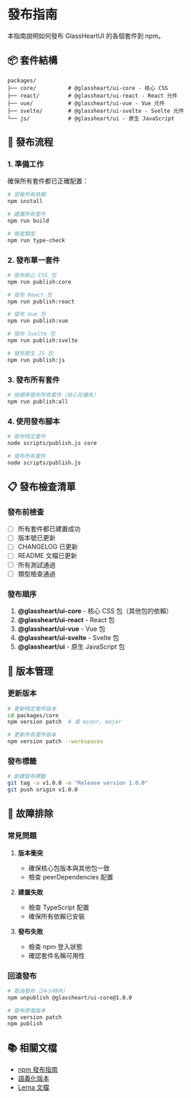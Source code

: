 # 發布指南

本指南說明如何發布 GlassHeartUI 的各個套件到 npm。

## 📦 套件結構

```
packages/
├── core/          # @glassheart/ui-core - 核心 CSS
├── react/         # @glassheart/ui-react - React 元件
├── vue/           # @glassheart/ui-vue - Vue 元件
├── svelte/        # @glassheart/ui-svelte - Svelte 元件
└── js/            # @glassheart/ui - 原生 JavaScript
```

## 🚀 發布流程

### 1. 準備工作

確保所有套件都已正確配置：

```bash
# 安裝所有依賴
npm install

# 建置所有套件
npm run build

# 檢查類型
npm run type-check
```

### 2. 發布單一套件

```bash
# 發布核心 CSS 包
npm run publish:core

# 發布 React 包
npm run publish:react

# 發布 Vue 包
npm run publish:vue

# 發布 Svelte 包
npm run publish:svelte

# 發布原生 JS 包
npm run publish:js
```

### 3. 發布所有套件

```bash
# 按順序發布所有套件（核心包優先）
npm run publish:all
```

### 4. 使用發布腳本

```bash
# 發布特定套件
node scripts/publish.js core

# 發布所有套件
node scripts/publish.js
```

## 📋 發布檢查清單

### 發布前檢查

- [ ] 所有套件都已建置成功
- [ ] 版本號已更新
- [ ] CHANGELOG 已更新
- [ ] README 文檔已更新
- [ ] 所有測試通過
- [ ] 類型檢查通過

### 發布順序

1. **@glassheart/ui-core** - 核心 CSS 包（其他包的依賴）
2. **@glassheart/ui-react** - React 包
3. **@glassheart/ui-vue** - Vue 包
4. **@glassheart/ui-svelte** - Svelte 包
5. **@glassheart/ui** - 原生 JavaScript 包

## 🔧 版本管理

### 更新版本

```bash
# 更新特定套件版本
cd packages/core
npm version patch  # 或 minor, major

# 更新所有套件版本
npm version patch --workspaces
```

### 發布標籤

```bash
# 創建發布標籤
git tag -a v1.0.0 -m "Release version 1.0.0"
git push origin v1.0.0
```

## 🐛 故障排除

### 常見問題

1. **版本衝突**
   - 確保核心包版本與其他包一致
   - 檢查 peerDependencies 配置

2. **建置失敗**
   - 檢查 TypeScript 配置
   - 確保所有依賴已安裝

3. **發布失敗**
   - 檢查 npm 登入狀態
   - 確認套件名稱可用性

### 回滾發布

```bash
# 取消發布（24小時內）
npm unpublish @glassheart/ui-core@1.0.0

# 發布修復版本
npm version patch
npm publish
```

## 📚 相關文檔

- [npm 發布指南](https://docs.npmjs.com/cli/v8/commands/npm-publish)
- [語義化版本](https://semver.org/)
- [Lerna 文檔](https://lerna.js.org/)
